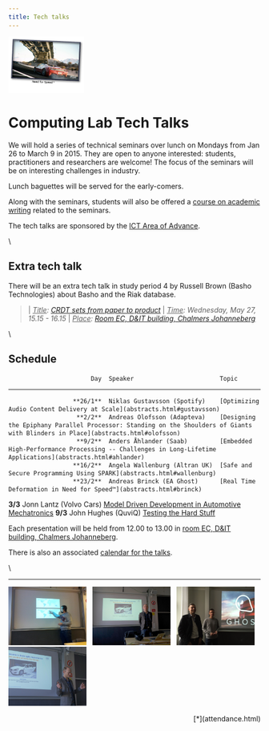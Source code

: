 ```yaml
---
title: Tech talks
---
```




  <img src="/images/nfs.png" alt="Need for Speed™" width="30%" class="talk-img">

# Computing Lab Tech Talks

We will hold a series of technical seminars over lunch on Mondays from Jan 26 to March 9 in 2015. They are open to anyone interested: students, practitioners and researchers are welcome! The focus of the seminars will be on interesting challenges in industry.

Lunch baguettes will be served for the early-comers.

Along with the seminars, students will also be offered a [course on academic writing](http://www.cse.chalmers.se/~laurako/links/CCTT.html) related to the seminars.

The tech talks are sponsored by the [ICT Area of Advance](http://www.chalmers.se/en/areas-of-advance/ict/Pages/default.aspx).

\



## Extra tech talk

There will be an extra tech talk in study period 4 by Russell Brown (Basho Technologies) about Basho and the Riak database.

>| *<u>Title</u>: [CRDT sets from paper to product](abstracts.html#brown)*
>| *<u>Time</u>: Wednesday, May 27, 15.15 - 16.15*
>| *<u>Place</u>: [Room EC, D&IT building, Chalmers Johanneberg](http://maps.chalmers.se/#ec631799-6bfa-4995-95e3-efe03c13ad70)*

\



## Schedule

                           Day  Speaker                        Topic
------------------------------  -------                        ----
                      **26/1**  Niklas Gustavsson (Spotify)    [Optimizing Audio Content Delivery at Scale](abstracts.html#gustavsson)
                       **2/2**  Andreas Olofsson (Adapteva)    [Designing the Epiphany Parallel Processor: Standing on the Shoulders of Giants with Blinders in Place](abstracts.html#olofsson)
                       **9/2**  Anders Åhlander (Saab)         [Embedded High-Performance Processing -- Challenges in Long-Lifetime Applications](abstracts.html#ahlander)
                      **16/2**  Angela Wallenburg (Altran UK)  [Safe and Secure Programming Using SPARK](abstracts.html#wallenburg)
                      **23/2**  Andreas Brinck (EA Ghost)      [Real Time Deformation in Need for Speed™](abstracts.html#brinck)
<span class=red>**3/3**</span>  Jonn Lantz (Volvo Cars)        [Model Driven Development in Automotive Mechatronics](abstracts.html#lantz)
                       **9/3**  John Hughes (QuviQ)            [Testing the Hard Stuff](abstracts.html#hughes)

Each presentation will be held from 12.00 to 13.00 in [room EC, D&IT building, Chalmers Johanneberg](http://maps.chalmers.se/#ec631799-6bfa-4995-95e3-efe03c13ad70).

There is also an associated [calendar for the talks](https://www.google.com/calendar/embed?src=vk6mn4kquejl2d5hhus4bpkg2c%40group.calendar.google.com&ctz=Europe/Stockholm).

\

  <hr/>

  <a href="tech-talks/spotify-talk.jpg"><img src="tech-talks/spotify-talk.jpg" alt="Spotify talk" width="31%"></a>
  &nbsp;
  <a href="tech-talks/volvo-talk2.jpg"><img src="tech-talks/volvo-talk2.jpg" alt="Volvo talk" width="31%"></a>
  &nbsp;
  <a href="tech-talks/ghost-talk.jpg"><img src="tech-talks/ghost-talk.jpg" alt="EA Ghost talk" width="31%"></a>
  &nbsp;
  <a href="tech-talks/volvo-talk.jpg"><img src="tech-talks/volvo-talk.jpg" alt="Volvo talk" width="31%"></a>

  <div style="text-align: right;">
[*](attendance.html)
  </div>

